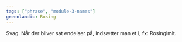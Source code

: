 ```yaml
---
tags: ["phrase", "module-3-names"]
greenlandic: Rosing
---
```

Svag. Når der bliver sat endelser på, indsætter man et i, fx: Rosingimit.